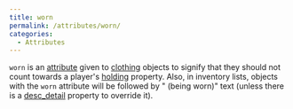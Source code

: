 ```yaml
---
title: worn
permalink: /attributes/worn/
categories: 
  - Attributes
---
```


`worn` is an [attribute](/attributes/) given to
[clothing](/attributes/clothing/) objects to signify that they should not
count towards a player's [holding](/properties/holding/) property. Also,
in inventory lists, objects with the `worn` attribute will be followed
by " (being worn)" text (unless there is a
[desc_detail](/properties/desc_detail/) property to override it).
